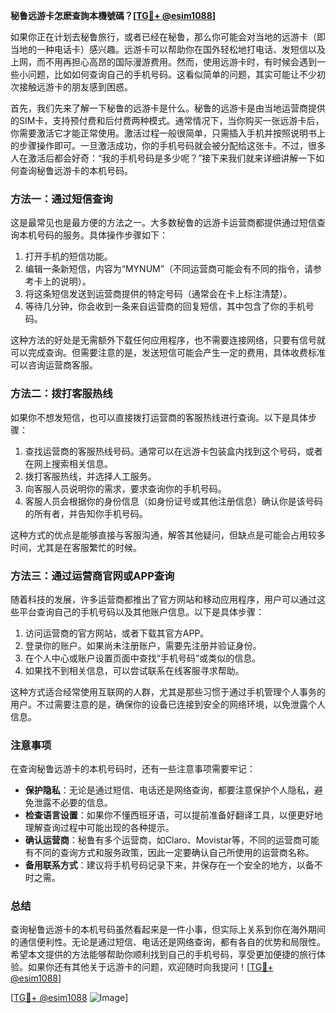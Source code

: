 **秘鲁远游卡怎麽查詢本機號碼？[[TG💪+ @esim1088](https://t.me/s/esim1088)]**

如果你正在计划去秘鲁旅行，或者已经在秘鲁，那么你可能会对当地的远游卡（即当地的一种电话卡）感兴趣。远游卡可以帮助你在国外轻松地打电话、发短信以及上网，而不用再担心高昂的国际漫游费用。然而，使用远游卡时，有时候会遇到一些小问题，比如如何查询自己的手机号码。这看似简单的问题，其实可能让不少初次接触远游卡的朋友感到困惑。

首先，我们先来了解一下秘鲁的远游卡是什么。秘鲁的远游卡是由当地运营商提供的SIM卡，支持预付费和后付费两种模式。通常情况下，当你购买一张远游卡后，你需要激活它才能正常使用。激活过程一般很简单，只需插入手机并按照说明书上的步骤操作即可。一旦激活成功，你的手机号码就会被分配给这张卡。不过，很多人在激活后都会好奇：“我的手机号码是多少呢？”接下来我们就来详细讲解一下如何查询秘鲁远游卡的本机号码。

### 方法一：通过短信查询

这是最常见也是最方便的方法之一。大多数秘鲁的远游卡运营商都提供通过短信查询本机号码的服务。具体操作步骤如下：

1. 打开手机的短信功能。
2. 编辑一条新短信，内容为“MYNUM”（不同运营商可能会有不同的指令，请参考卡上的说明）。
3. 将这条短信发送到运营商提供的特定号码（通常会在卡上标注清楚）。
4. 等待几分钟，你会收到一条来自运营商的回复短信，其中包含了你的手机号码。

这种方法的好处是无需额外下载任何应用程序，也不需要连接网络，只要有信号就可以完成查询。但需要注意的是，发送短信可能会产生一定的费用，具体收费标准可以咨询运营商客服。

### 方法二：拨打客服热线

如果你不想发短信，也可以直接拨打运营商的客服热线进行查询。以下是具体步骤：

1. 查找运营商的客服热线号码。通常可以在远游卡包装盒内找到这个号码，或者在网上搜索相关信息。
2. 拨打客服热线，并选择人工服务。
3. 向客服人员说明你的需求，要求查询你的手机号码。
4. 客服人员会根据你的身份信息（如身份证号或其他注册信息）确认你是该号码的所有者，并告知你手机号码。

这种方式的优点是能够直接与客服沟通，解答其他疑问，但缺点是可能会占用较多时间，尤其是在客服繁忙的时候。

### 方法三：通过运营商官网或APP查询

随着科技的发展，许多运营商都推出了官方网站和移动应用程序，用户可以通过这些平台查询自己的手机号码以及其他账户信息。以下是具体步骤：

1. 访问运营商的官方网站，或者下载其官方APP。
2. 登录你的账户。如果尚未注册账户，需要先注册并验证身份。
3. 在个人中心或账户设置页面中查找“手机号码”或类似的信息。
4. 如果找不到相关信息，可以尝试联系在线客服寻求帮助。

这种方式适合经常使用互联网的人群，尤其是那些习惯于通过手机管理个人事务的用户。不过需要注意的是，确保你的设备已连接到安全的网络环境，以免泄露个人信息。

### 注意事项

在查询秘鲁远游卡的本机号码时，还有一些注意事项需要牢记：

- **保护隐私**：无论是通过短信、电话还是网络查询，都要注意保护个人隐私，避免泄露不必要的信息。
- **检查语言设置**：如果你不懂西班牙语，可以提前准备好翻译工具，以便更好地理解查询过程中可能出现的各种提示。
- **确认运营商**：秘鲁有多个运营商，如Claro、Movistar等，不同的运营商可能有不同的查询方式和服务政策，因此一定要确认自己所使用的运营商名称。
- **备用联系方式**：建议将手机号码记录下来，并保存在一个安全的地方，以备不时之需。

### 总结

查询秘鲁远游卡的本机号码虽然看起来是一件小事，但实际上关系到你在海外期间的通信便利性。无论是通过短信、电话还是网络查询，都有各自的优势和局限性。希望本文提供的方法能够帮助你顺利找到自己的手机号码，享受更加便捷的旅行体验。如果你还有其他关于远游卡的问题，欢迎随时向我提问！[[TG💪+ @esim1088](https://t.me/s/esim1088)]

[[TG💪+ @esim1088](https://t.me/s/esim1088) ![Image](https://i.postimg.cc/4NQfJmqS/Snipaste-2025-05-13-00-14-12.png)]